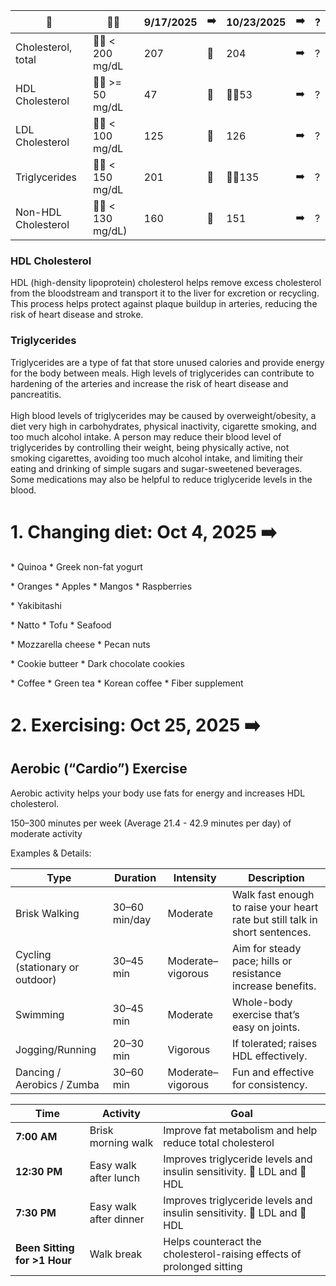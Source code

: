 
🌟 | 👍🏻 | 9/17/2025  | ➡️ | 10/23/2025 | ➡️ | ?
-- | -- | -- | -- | -- | -- | --
Cholesterol, total | 👍🏻 < 200 mg/dL | 207  | 🔽 | 204 | ➡️ | ?
HDL Cholesterol | 👍🏻 >= 50 mg/dL | 47 | 🔼 | 👍🏻53 | ➡️ | ?
LDL Cholesterol | 👍🏻 < 100 mg/dL | 125 | 🔼 | 126 | ➡️ | ?
Triglycerides | 👍🏻 < 150 mg/dL | 201 | 🔽 | 👍🏻135 | ➡️ | ?
Non-HDL Cholesterol | 👍🏻 < 130 mg/dL) | 160 | 🔽 | 151 | ➡️ | ?

<h3>HDL Cholesterol</h3>
HDL (high-density lipoprotein) cholesterol helps remove excess cholesterol from the bloodstream and transport it to the liver for excretion or recycling. This process helps protect against plaque buildup in arteries, reducing the risk of heart disease and stroke.

<h3>Triglycerides</h3>
Triglycerides are a type of fat that store unused calories and provide energy for the body between meals. High levels of triglycerides can contribute to hardening of the arteries and increase the risk of heart disease and pancreatitis.
<br/><br/>
High blood levels of triglycerides may be caused by overweight/obesity, a diet very high in carbohydrates, physical inactivity, cigarette smoking, and too much alcohol intake. A person may reduce their blood level of triglycerides by controlling their weight, being physically active, not smoking cigarettes, avoiding too much alcohol intake, and limiting their eating and drinking of simple sugars and sugar-sweetened beverages. Some medications may also be helpful to reduce triglyceride levels in the blood.

<h1>1. Changing diet: Oct 4, 2025 ➡️</h1>

<p>
* Quinoa
* Greek non-fat yogurt
</p>

<p>
* Oranges
* Apples
* Mangos
* Raspberries
</p>

<p>
* Yakibitashi
</p>

<p>
* Natto
* Tofu
* Seafood
</p>

<p>
* Mozzarella cheese
* Pecan nuts
</p>

<p>
* Cookie butteer
* Dark chocolate cookies
</p>

<p>
* Coffee
* Green tea
* Korean coffee
* Fiber supplement
</p>

<h1>2. Exercising: Oct 25, 2025 ➡️</h1>

<h2>Aerobic (“Cardio”) Exercise</h2>

Aerobic activity helps your body use fats for energy and increases HDL cholesterol.

150–300 minutes per week (Average 21.4 - 42.9 minutes per day) of moderate activity

Examples & Details:

Type | Duration | Intensity | Description
-- | -- | -- | --
Brisk Walking |	30–60 min/day |	Moderate |	Walk fast enough to raise your heart rate but still talk in short sentences.
Cycling (stationary or outdoor) |	30–45 min |	Moderate–vigorous	| Aim for steady pace; hills or resistance increase benefits.
Swimming | 30–45 min	| Moderate | Whole-body exercise that’s easy on joints.
Jogging/Running	| 20–30 min	| Vigorous | If tolerated; raises HDL effectively.
Dancing / Aerobics / Zumba	| 30–60 min	| Moderate–vigorous | Fun and effective for consistency.

| Time               | Activity                     | Goal                               |
| ------------------ | ---------------------------- | ---------------------------------- |
| **7:00 AM**        | Brisk morning walk           | Improve fat metabolism and help reduce total cholesterol |
| **12:30 PM**       | Easy walk after lunch        | Improves triglyceride levels and insulin sensitivity. 🔽 LDL and 🔼 HDL |
| **7:30 PM**        | Easy walk after dinner       | Improves triglyceride levels and insulin sensitivity. 🔽 LDL and 🔼 HDL |
| **Been Sitting for >1 Hour** | Walk break | Helps counteract the cholesterol-raising effects of prolonged sitting |

